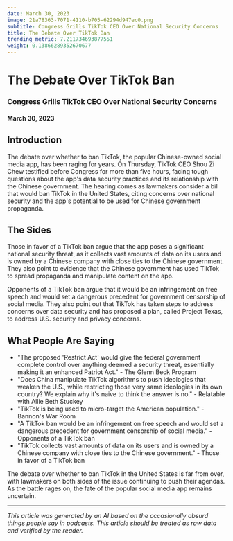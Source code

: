 ```yaml
---
date: March 30, 2023
image: 21a78363-7071-4110-b705-62294d947ec0.png
subtitle: Congress Grills TikTok CEO Over National Security Concerns
title: The Debate Over TikTok Ban
trending_metric: 7.211734693877551
weight: 0.13866289352670677
---
```

# The Debate Over TikTok Ban
### Congress Grills TikTok CEO Over National Security Concerns
#### March 30, 2023

## Introduction
The debate over whether to ban TikTok, the popular Chinese-owned social media app, has been raging for years. On Thursday, TikTok CEO Shou Zi Chew testified before Congress for more than five hours, facing tough questions about the app's data security practices and its relationship with the Chinese government. The hearing comes as lawmakers consider a bill that would ban TikTok in the United States, citing concerns over national security and the app's potential to be used for Chinese government propaganda.

## The Sides
Those in favor of a TikTok ban argue that the app poses a significant national security threat, as it collects vast amounts of data on its users and is owned by a Chinese company with close ties to the Chinese government. They also point to evidence that the Chinese government has used TikTok to spread propaganda and manipulate content on the app.

Opponents of a TikTok ban argue that it would be an infringement on free speech and would set a dangerous precedent for government censorship of social media. They also point out that TikTok has taken steps to address concerns over data security and has proposed a plan, called Project Texas, to address U.S. security and privacy concerns.

## What People Are Saying
- "The proposed 'Restrict Act' would give the federal government complete control over anything deemed a security threat, essentially making it an enhanced Patriot Act." - The Glenn Beck Program
- "Does China manipulate TikTok algorithms to push ideologies that weaken the U.S., while restricting those very same ideologies in its own country? We explain why it's naive to think the answer is no." - Relatable with Allie Beth Stuckey
- "TikTok is being used to micro-target the American population." - Bannon's War Room
- "A TikTok ban would be an infringement on free speech and would set a dangerous precedent for government censorship of social media." - Opponents of a TikTok ban
- "TikTok collects vast amounts of data on its users and is owned by a Chinese company with close ties to the Chinese government." - Those in favor of a TikTok ban

The debate over whether to ban TikTok in the United States is far from over, with lawmakers on both sides of the issue continuing to push their agendas. As the battle rages on, the fate of the popular social media app remains uncertain.

 --- 

*This article was generated by an AI based on the occasionally absurd things people say in podcasts. This article should be treated as raw data and verified by the reader.*